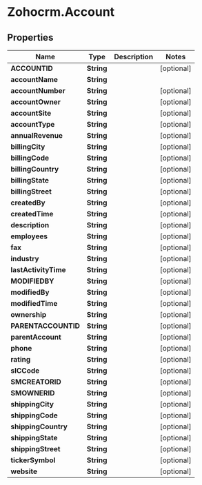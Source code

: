 # Zohocrm.Account

## Properties
Name | Type | Description | Notes
------------ | ------------- | ------------- | -------------
**ACCOUNTID** | **String** |  | [optional] 
**accountName** | **String** |  | 
**accountNumber** | **String** |  | [optional] 
**accountOwner** | **String** |  | [optional] 
**accountSite** | **String** |  | [optional] 
**accountType** | **String** |  | [optional] 
**annualRevenue** | **String** |  | [optional] 
**billingCity** | **String** |  | [optional] 
**billingCode** | **String** |  | [optional] 
**billingCountry** | **String** |  | [optional] 
**billingState** | **String** |  | [optional] 
**billingStreet** | **String** |  | [optional] 
**createdBy** | **String** |  | [optional] 
**createdTime** | **String** |  | [optional] 
**description** | **String** |  | [optional] 
**employees** | **String** |  | [optional] 
**fax** | **String** |  | [optional] 
**industry** | **String** |  | [optional] 
**lastActivityTime** | **String** |  | [optional] 
**MODIFIEDBY** | **String** |  | [optional] 
**modifiedBy** | **String** |  | [optional] 
**modifiedTime** | **String** |  | [optional] 
**ownership** | **String** |  | [optional] 
**PARENTACCOUNTID** | **String** |  | [optional] 
**parentAccount** | **String** |  | [optional] 
**phone** | **String** |  | [optional] 
**rating** | **String** |  | [optional] 
**sICCode** | **String** |  | [optional] 
**SMCREATORID** | **String** |  | [optional] 
**SMOWNERID** | **String** |  | [optional] 
**shippingCity** | **String** |  | [optional] 
**shippingCode** | **String** |  | [optional] 
**shippingCountry** | **String** |  | [optional] 
**shippingState** | **String** |  | [optional] 
**shippingStreet** | **String** |  | [optional] 
**tickerSymbol** | **String** |  | [optional] 
**website** | **String** |  | [optional] 



